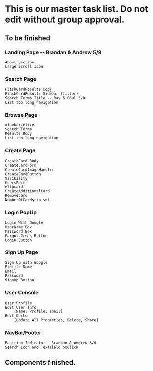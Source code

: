 # This is our master task list. Do not edit without group approval.

## To be finished.
### Landing Page -- Brandan & Andrew 5/8
    About Section
    Large Scroll Icon
### Search Page
    FlashCardResults Body
    FlashCardResults Sidebar (filter)
    Search Terms Title -- Ray & Poul 5/8
    List too long navigation
### Browse Page
    Sidebar/Filter
    Search Terms
    Results Body
    List too long navigation
### Create Page
    CreateCard Body
    CreateCardForm
    CreateCardImageHandler
    CreateCardButton
    Visibility
    UsersEdit
    FlipCard
    CreateAdditionalCard
    RemoveCard
    NumberOfCards in set
### Login PopUp
    Login With Google
    UserName Box
    Password Box
    Forgot Creds Button
    Login Button
### Sign Up Page
    Sign Up with Google
    Profile Name
    Email
    Password
    Signup Button
### User Console
    User Profile
    Edit User Info
        [Name, Profile, Email]
    Edit Decks
        [Update All Properties, Delete, Share]
### NavBar/Footer
    Position Indicator --Brandan & Andrew 5/8
    Search Icon and TextField onClick
## Components finished.
